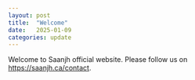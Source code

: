 ```yaml
---
layout: post
title:  "Welcome"
date:   2025-01-09
categories: update
---
```


Welcome to Saanjh official website. Please follow us on <https://saanjh.ca/contact>.
